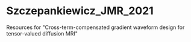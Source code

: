 # Szczepankiewicz_JMR_2021
Resources for "Cross-term-compensated gradient waveform design for tensor-valued diffusion MRI"
